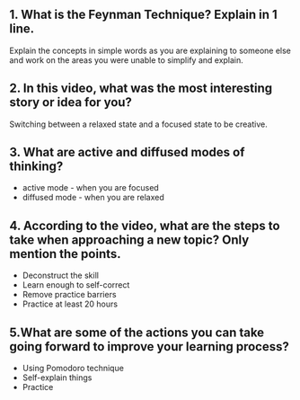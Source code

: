 ## 1. What is the Feynman Technique? Explain in 1 line.
 Explain the concepts in simple words as you are explaining to someone else and work on the areas you were unable to simplify and explain.

## 2. In this video, what was the most interesting story or idea for you?
Switching between a relaxed state and a focused state to be creative.

## 3. What are active and diffused modes of thinking?
- active mode - when you are focused
- diffused mode - when you are relaxed

## 4. According to the video, what are the steps to take when approaching a new topic? Only mention the points.
- Deconstruct the skill
- Learn enough to self-correct
- Remove practice barriers
- Practice at least 20 hours

## 5.What are some of the actions you can take going forward to improve your learning process?
- Using Pomodoro technique
- Self-explain things
- Practice 
